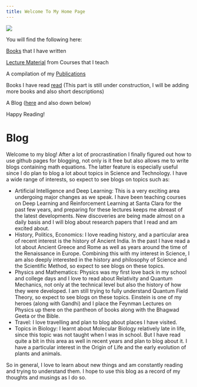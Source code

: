 ```yaml
---
title: Welcome To My Home Page
---
```


![](https://subirvarma.github.io/GeneralCognitics/images/zion.jpeg)

You will find the following here:

[Books](https://subirvarma.github.io/GeneralCognitics/Books.html) that I have written

[Lecture Material](https://subirvarma.github.io/GeneralCognitics/Courses.html) from Courses that I teach

A compilation of my [Publications](https://subirvarma.github.io/GeneralCognitics/Publications.html)

Books I have read [read](https://subirvarma.github.io/GeneralCognitics/Publications.html)
(This part is still under construction, I will be adding more books and also short descriptions)

A Blog ([here](https://subirvarma.github.io/GeneralCognitics/) and also down below)

Happy Reading!


# Blog

Welcome to my blog! After a lot of procrastination I finally figured out how to use github pages for blogging, not only is it free but also allows me to
write blogs containing math equations. The latter feature is especially useful since I do plan to blog a lot about topics in Science and Technology.
I have a wide range of interests, so expect to see blogs on topics such as:

- Artificial Intelligence and Deep Learning: This is a very exciting area undergoing major changes as we speak. I have been teaching courses on Deep Learning and Reinforcement Learning at Santa Clara for the past few years, and preparing for these lectures keeps me abreast of the latest developments. New discoveries are being made almost on a daily basis and I will blog about research papers that I read and am excited about.
- History, Politics, Economics: I love reading history, and a particular area of recent interest is the history of Ancient India. In the past I have read a lot about Ancient Greece and Rome as well as years around the time of the Renaissance in Europe. Combining this with my interest in Science, I am also deeply interested in the history and philosophy of Science and the Scientific Method, so expect to see blogs on these topics.
- Physics and Mathematics: Physics was my first love back in my school and college days and I love to read about Relativity and Quantum Mechanics, not only at the technical level but also the history of how they were developed. I am still trying to fully understand Quantum Field Theory, so expect to see blogs on these topics. Einstein is one of my heroes (along with Gandhi) and I place the Feynman Lectures on Physics up there on the pantheon of books along with the Bhagwad Geeta or the Bible.
- Travel: I love travelling and plan to blog about places I have visited.
- Topics in Biology: I learnt about Molecular Biology relatively late in life, since this topic was not taught when I was in school. But I have read quite a bit in this area as well in recent years and plan to blog about it. I have a particular interest in the Origin of Life and the early evolution of plants and animals.

So in general, I love to learn about new things and am constantly reading and trying to understand them. I hope to use this blog as a record of my thoughts and musings as I do so.
